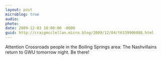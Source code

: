 ```yaml
---
layout: post
microblog: true
audio: 
photo: 
date: 2009-12-03 18:00:00 -0600
guid: http://craigmcclellan.micro.blog/2009/12/04/t6339906088.html
---
```

Attention Crossroads people in the Boiling Springs area: The Nashvillains return to GWU tomorrow night.  Be there!
